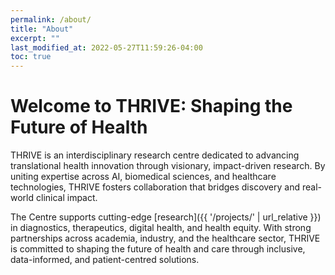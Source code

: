 ```yaml
---
permalink: /about/
title: "About"
excerpt: ""
last_modified_at: 2022-05-27T11:59:26-04:00
toc: true
---
```


# Welcome to THRIVE: Shaping the Future of Health

THRIVE is an interdisciplinary research centre dedicated to advancing translational health innovation through visionary, impact-driven research. By uniting expertise across AI, biomedical sciences, and healthcare technologies, THRIVE fosters collaboration that bridges discovery and real-world clinical impact.

The Centre supports cutting-edge [research]({{ '/projects/' | url_relative }}) in diagnostics, therapeutics, digital health, and health equity. With strong partnerships across academia, industry, and the healthcare sector, THRIVE is committed to shaping the future of health and care through inclusive, data-informed, and patient-centred solutions.
